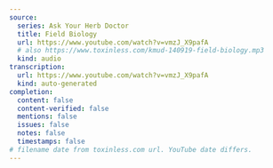 ```yaml
---
source:
  series: Ask Your Herb Doctor
  title: Field Biology
  url: https://www.youtube.com/watch?v=vmzJ_X9pafA
  # also https://www.toxinless.com/kmud-140919-field-biology.mp3
  kind: audio
transcription:
  url: https://www.youtube.com/watch?v=vmzJ_X9pafA
  kind: auto-generated
completion:
  content: false
  content-verified: false
  mentions: false
  issues: false
  notes: false
  timestamps: false
# filename date from toxinless.com url. YouTube date differs.
---
```


